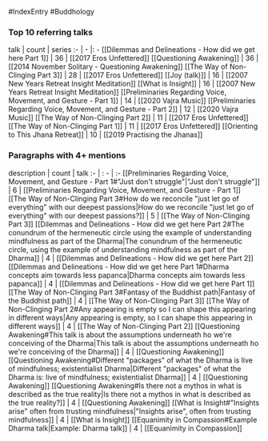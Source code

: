 #IndexEntry #Buddhology

### Top 10 referring talks
talk | count | series
:- | - |: -
[[Dilemmas and Delineations - How did we get here Part 1]] | 36 | [[2017 Eros Unfettered]]
[[Questioning Awakening]] | 36 | [[2014 November Solitary - Questioning Awakening]]
[[The Way of Non-Clinging Part 3]] | 28 | [[2017 Eros Unfettered]]
[[Joy (talk)]] | 16 | [[2007 New Years Retreat Insight Meditation]]
[[What is Insight]] | 16 | [[2007 New Years Retreat Insight Meditation]]
[[Preliminaries Regarding Voice, Movement, and Gesture - Part 1]] | 14 | [[2020 Vajra Music]]
[[Preliminaries Regarding Voice, Movement, and Gesture - Part 2]] | 12 | [[2020 Vajra Music]]
[[The Way of Non-Clinging Part 2]] | 11 | [[2017 Eros Unfettered]]
[[The Way of Non-Clinging Part 1]] | 11 | [[2017 Eros Unfettered]]
[[Orienting to This Jhana Retreat]] | 10 | [[2019 Practising the Jhanas]]

### Paragraphs with 4+ mentions
description | count | talk
:- | : - | :-
[[Preliminaries Regarding Voice, Movement, and Gesture - Part 1#"Just don't struggle"\|"Just don't struggle"]] | 6 | [[Preliminaries Regarding Voice, Movement, and Gesture - Part 1]]
[[The Way of Non-Clinging Part 3#How do we reconcile "just let go of everything" with our deepest passions\|How do we reconcile "just let go of everything" with our deepest passions?]] | 5 | [[The Way of Non-Clinging Part 3]]
[[Dilemmas and Delineations - How did we get here Part 2#The conundrum of the hermeneutic circle using the example of understanding mindfulness as part of the Dharma\|The conundrum of the hermeneutic circle, using the example of understanding mindfulness as part of the Dharma]] | 4 | [[Dilemmas and Delineations - How did we get here Part 2]]
[[Dilemmas and Delineations - How did we get here Part 1#Dharma concepts aim towards less papanca\|Dharma concepts aim towards less papanca]] | 4 | [[Dilemmas and Delineations - How did we get here Part 1]]
[[The Way of Non-Clinging Part 3#Fantasy of the Buddhist path\|Fantasy of the Buddhist path]] | 4 | [[The Way of Non-Clinging Part 3]]
[[The Way of Non-Clinging Part 2#Any appearing is empty so I can shape this appearing in different ways\|Any appearing is empty, so I can shape this appearing in different ways]] | 4 | [[The Way of Non-Clinging Part 2]]
[[Questioning Awakening#This talk is about the assumptions underneath ho we're conceiving of the Dharma\|This talk is about the assumptions underneath ho we're conceiving of the Dharma]] | 4 | [[Questioning Awakening]]
[[Questioning Awakening#Different "packages" of what the Dharma is live of mindfulness; existentialist Dharma\|Different "packages" of what the Dharma is: live of mindfulness; existentialist Dharma]] | 4 | [[Questioning Awakening]]
[[Questioning Awakening#Is there not a mythos in what is described as the true reality\|Is there not a mythos in what is described as the true reality?]] | 4 | [[Questioning Awakening]]
[[What is Insight#"Insights arise" often from trusting mindfulness\|"Insights arise", often from trusting mindfulness]] | 4 | [[What is Insight]]
[[Equanimity in Compassion#Example Dharma talk\|Example: Dharma talk]] | 4 | [[Equanimity in Compassion]]

